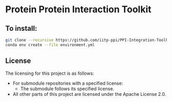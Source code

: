 # Protein Protein Interaction Toolkit

## To install:
```bash
git clone --recursive https://github.com/iitp-ppi/PPI-Integration-Toolkit.git
conda env create --file environment.yml
```

## License

The licensing for this project is as follows:

- For submodule repositories with a specified license:
  - The submodule follows its specified license.
- All other parts of this project are licensed under the Apache License 2.0.